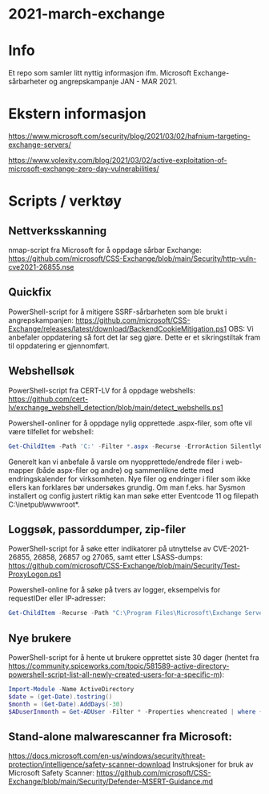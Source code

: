 # 2021-march-exchange

Info
====
Et repo som samler litt nyttig informasjon ifm. Microsoft Exchange-sårbarheter og angrepskampanje JAN - MAR 2021.


Ekstern informasjon
======
https://www.microsoft.com/security/blog/2021/03/02/hafnium-targeting-exchange-servers/

https://www.volexity.com/blog/2021/03/02/active-exploitation-of-microsoft-exchange-zero-day-vulnerabilities/


Scripts / verktøy
=======

Nettverksskanning
-------
nmap-script fra Microsoft for å oppdage sårbar Exchange:
https://github.com/microsoft/CSS-Exchange/blob/main/Security/http-vuln-cve2021-26855.nse

Quickfix
------
PowerShell-script for å mitigere SSRF-sårbarheten som ble brukt i angrepskampanjen:
https://github.com/microsoft/CSS-Exchange/releases/latest/download/BackendCookieMitigation.ps1
OBS: Vi anbefaler oppdatering så fort det lar seg gjøre. Dette er et sikringstiltak fram til oppdatering er gjennomført.

Webshellsøk
------
PowerShell-script fra CERT-LV for å oppdage webshells: 
https://github.com/cert-lv/exchange_webshell_detection/blob/main/detect_webshells.ps1

Powershell-onliner for å oppdage nylig opprettede .aspx-filer, som ofte vil være tilfellet for webshell:
```powershell
Get-ChildItem -Path 'C:' -Filter *.aspx -Recurse -ErrorAction SilentlyContinue | ? {$_.LastWriteTime -gt (Get-Date).AddDays(-10)}
```
Generelt kan vi anbefale å varsle om nyopprettede/endrede filer i web-mapper (både aspx-filer og andre) og sammenlikne dette med endringskalender for virksomheten. Nye filer og endringer i filer som ikke ellers kan forklares bør undersøkes grundig. Om man f.eks. har Sysmon installert og config justert riktig kan man søke etter Eventcode 11 og filepath C:\inetpub\wwwroot*.

Loggsøk, passorddumper, zip-filer
------
PowerShell-script for å søke etter indikatorer på utnyttelse av CVE-2021-26855, 26858, 26857 og 27065, samt etter LSASS-dumps:
https://github.com/microsoft/CSS-Exchange/blob/main/Security/Test-ProxyLogon.ps1

Powershell-online for å søke på tvers av logger, eksempelvis for requestIDer eller IP-adresser:
```powershell
Get-ChildItem -Recurse -Path "C:\Program Files\Microsoft\Exchange Server\V15\Logging" -Filter '*.log' | % { $content = get-content -path $_.fullname | select-string 'søkestreng'; if($content) {write-host $_.fullname; $content; write-output '-----'   }  }
```

Nye brukere
------
PowerShell-script for å hente ut brukere opprettet siste 30 dager (hentet fra https://community.spiceworks.com/topic/581589-active-directory-powershell-script-list-all-newly-created-users-for-a-specific-m):
```powershell
Import-Module -Name ActiveDirectory
$date = (get-Date).tostring()
$month = (Get-Date).AddDays(-30)
$ADuserInmonth = Get-ADUser -Filter * -Properties whencreated | where { $_.whenCreated -ge $month } | select name,whenCreated
```


Stand-alone malwarescanner fra Microsoft:
------
https://docs.microsoft.com/en-us/windows/security/threat-protection/intelligence/safety-scanner-download
Instruksjoner for bruk av Microsoft Safety Scanner:
https://github.com/microsoft/CSS-Exchange/blob/main/Security/Defender-MSERT-Guidance.md
